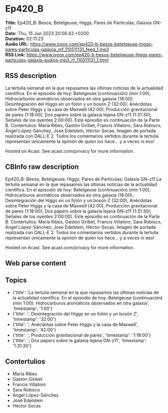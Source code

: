 # Ep420_B  
**Title:** Ep420_B: Besos; Betelgeuse; Higgs; Pares de Partículas; Galaxia GN-z11  
**Date:** Thu, 15 Jun 2023 20:56:42 +0200  
**Duration:** 02:11:23  
**Audio URL:** https://www.ivoox.com/ep420-b-besos-betelgeuse-higgs-pares-particulas-galaxia_mf_110511131_feed_1.mp3  
**RSS Link:** https://www.ivoox.com/ep420-b-besos-betelgeuse-higgs-pares-particulas-galaxia-audios-mp3_rf_110511131_1.html  

## RSS description
La tertulia semanal en la que repasamos las últimas noticias de la actualidad científica. En el episodio de hoy: Betelgeuse (continuación) (min 1:00); Hidrocarburos aromáticos observados en otra galaxia (18:00); Desintegración del Higgs en un fotón y un bosón Z (32:00); Anécdotas sobre Peter Higgs y la casa de Maxwell (42:00); Producción gravitacional de pares (1:18:00); Dos papers sobre la galaxia lejana GN-z11 (1:31:30); Señales de los oyentes 2:00:00). Este episodio es continuación de la Parte B. Contertulios: María Ribes, Gastón Giribet, Francis Villatoro, Sara Robisco, Ángel López-Sánchez, Jose Edelstein, Héctor Socas. Imagen de portada realizada con DALL-E 2. Todos los comentarios vertidos durante la tertulia representan únicamente la opinión de quien los hace... y a veces ni eso!

 Hosted on Acast. See acast.com/privacy for more information.

## CBInfo raw description
Ep420_B: Besos; Betelgeuse; Higgs; Pares de Partículas; Galaxia GN-z11
La tertulia semanal en la que repasamos las últimas noticias de la actualidad científica. En el episodio de hoy: Betelgeuse (continuación) (min 1:00); Hidrocarburos aromáticos observados en otra galaxia (18:00); Desintegración del Higgs en un fotón y un bosón Z (32:00); Anécdotas sobre Peter Higgs y la casa de Maxwell (42:00); Producción gravitacional de pares (1:18:00); Dos papers sobre la galaxia lejana GN-z11 (1:31:30); Señales de los oyentes 2:00:00). Este episodio es continuación de la Parte B. Contertulios: María Ribes, Gastón Giribet, Francis Villatoro, Sara Robisco, Ángel López-Sánchez, Jose Edelstein, Héctor Socas. Imagen de portada realizada con DALL-E 2. Todos los comentarios vertidos durante la tertulia representan únicamente la opinión de quien los hace... y a veces ni eso!



 Hosted on Acast. See acast.com/privacy for more information.




## Web parse content


## Topics
- {'title': 'La tertulia semanal en la que repasamos las últimas noticias de la actualidad científica. En el episodio de hoy: Betelgeuse (continuación) (min 1:00); Hidrocarburos aromáticos observados en otra galaxia', 'timestamp': '1:00'}
- {'title': '; Desintegración del Higgs en un fotón y un bosón Z', 'timestamp': '32:00'}
- {'title': '; Anécdotas sobre Peter Higgs y la casa de Maxwell', 'timestamp': '42:00'}
- {'title': '; Producción gravitacional de pares', 'timestamp': '1:18:00'}
- {'title': '; Dos papers sobre la galaxia lejana GN-z11', 'timestamp': '1:31:30'}
## Contertulios
- María Ribes
- Gastón Giribet
- Francis Villatoro
- Sara Robisco
- Ángel López-Sánchez
- José Edelstein
- Héctor Socas